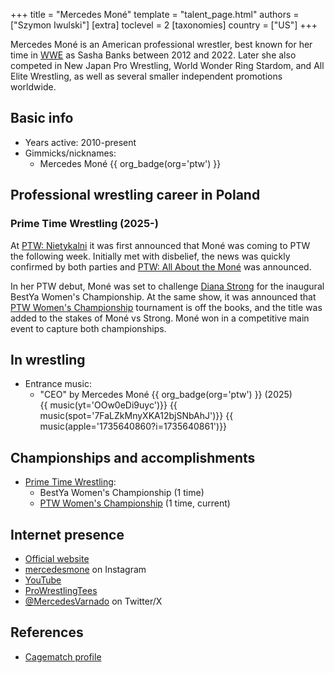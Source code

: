 +++
title = "Mercedes Moné"
template = "talent_page.html"
authors = ["Szymon Iwulski"]
[extra]
toclevel = 2
[taxonomies]
country = ["US"]
+++

Mercedes Moné is an American professional wrestler, best known for her time in [WWE](@/o/wwe.md) as Sasha Banks between 2012 and 2022. Later she also competed in New Japan Pro Wrestling, World Wonder Ring Stardom, and All Elite Wrestling, as well as several smaller independent promotions worldwide.

## Basic info

* Years active: 2010-present
* Gimmicks/nicknames:
  - Mercedes Moné {{ org_badge(org='ptw') }}

## Professional wrestling career in Poland

### Prime Time Wrestling (2025-)

At [PTW: Nietykalni](@/e/ptw/2025-07-19-ptw-nietykalni.md) it was first announced that Moné was coming to PTW the following week. Initially met with disbelief, the news was quickly confirmed by both parties and [PTW: All About the Moné](@/e/ptw/2025-07-27-ptw-all-about-the-mone.md) was announced.

In her PTW debut, Moné was set to challenge [Diana Strong](@/w/diana-strong.md) for the inaugural BestYa Women's Championship. At the same show, it was announced that [PTW Women's Championship](@/c/ptw-womens-championship.md) tournament is off the books, and the title was added to the stakes of Moné vs Strong. Moné won in a competitive main event to capture both championships.

## In wrestling

* Entrance music:
  - "CEO" by Mercedes Moné
    {{ org_badge(org='ptw') }} (2025) <br>
    {{ music(yt='OOw0eDi9uyc')}}
    {{ music(spot='7FaLZkMnyXKA12bjSNbAhJ')}}
    {{ music(apple='1735640860?i=1735640861')}}

## Championships and accomplishments

* [Prime Time Wrestling](@/o/ptw.md):
  - BestYa Women's Championship (1 time)
  - [PTW Women's Championship](@/c/ptw-womens-championship.md) (1 time, current)

## Internet presence

* [Official website](https://mercedesmone.com/)
* [mercedesmone](https://www.instagram.com/mercedesmone/) on Instagram
* [YouTube](https://www.youtube.com/@CEOMercedesMone)
* [ProWrestlingTees](https://www.prowrestlingtees.com/mercedesmone)
* [@MercedesVarnado](https://x.com/MercedesVarnado) on Twitter/X

## References

* [Cagematch profile](https://www.cagematch.net/?id=2&nr=10962)
